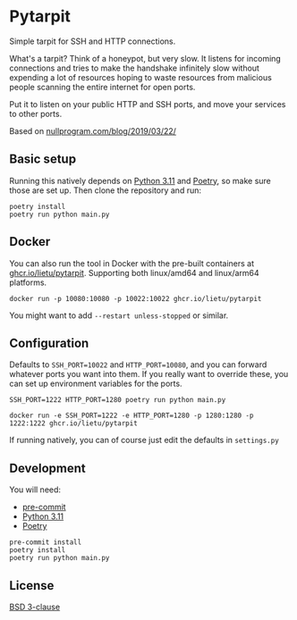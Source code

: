# Pytarpit

Simple tarpit for SSH and HTTP connections.

What's a tarpit? Think of a honeypot, but very slow. It listens for incoming connections and tries to make the handshake
infinitely slow without expending a lot of resources hoping to waste resources from malicious people scanning the entire
internet for open ports.

Put it to listen on your public HTTP and SSH ports, and move your services to other ports.

Based on [nullprogram.com/blog/2019/03/22/](https://nullprogram.com/blog/2019/03/22/)

## Basic setup

Running this natively depends on [Python 3.11](https://www.python.org/downloads/)
and [Poetry](https://python-poetry.org/docs/#installation), so make sure those are set up. Then clone the repository and
run:

```shell
poetry install
poetry run python main.py
```

## Docker

You can also run the tool in Docker with the pre-built containers
at [ghcr.io/lietu/pytarpit](https://ghcr.io/lietu/pytarpit). Supporting both linux/amd64 and linux/arm64 platforms.

```shell
docker run -p 10080:10080 -p 10022:10022 ghcr.io/lietu/pytarpit
```

You might want to add `--restart unless-stopped` or similar.

## Configuration

Defaults to `SSH_PORT=10022` and `HTTP_PORT=10080`, and you can forward whatever ports you want into them. If you really
want to override these, you can set up environment variables for the ports.

```shell
SSH_PORT=1222 HTTP_PORT=1280 poetry run python main.py
```

```shell
docker run -e SSH_PORT=1222 -e HTTP_PORT=1280 -p 1280:1280 -p 1222:1222 ghcr.io/lietu/pytarpit
```

If running natively, you can of course just edit the defaults in `settings.py`

## Development

You will need:

- [pre-commit](https://pre-commit.com/#install)
- [Python 3.11](https://www.python.org/downloads/)
- [Poetry](https://python-poetry.org/docs/#installation)

```shell
pre-commit install
poetry install
poetry run python main.py
```

## License

[BSD 3-clause](./LICENSE)
